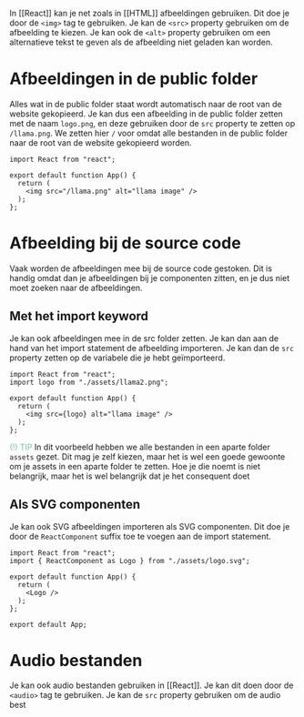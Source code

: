 In [[React]] kan je net zoals in [[HTML]] afbeeldingen gebruiken. Dit doe je door de `<img>` tag te gebruiken. Je kan de `<src>` property gebruiken om de afbeelding te kiezen. Je kan ook de `<alt>` property gebruiken om een alternatieve tekst te geven als de afbeelding niet geladen kan worden.

# Afbeeldingen in de public folder
Alles wat in de public folder staat wordt automatisch naar de root van de website gekopieerd. Je kan dus een afbeelding in de public folder zetten met de naam `logo.png`, en deze gebruiken door de `src` property te zetten op `/llama.png`. We zetten hier `/` voor omdat alle bestanden in de public folder naar de root van de website gekopieerd worden.
```tsx
import React from "react";

export default function App() {
  return (
    <img src="/llama.png" alt="llama image" />
  );
};
```

# Afbeelding bij de source code
Vaak worden de afbeeldingen mee bij de source code gestoken. Dit is handig omdat dan je afbeeldingen bij je componenten zitten, en je dus niet moet zoeken naar de afbeeldingen.

## Met het import keyword
Je kan ook afbeeldingen mee in de src folder zetten. Je kan dan aan de hand van het import statement de afbeelding importeren. Je kan dan de `src` property zetten op de variabele die je hebt geïmporteerd.
```tsx
import React from "react";
import logo from "./assets/llama2.png";

export default function App() {
  return (
    <img src={logo} alt="llama image" />
  );
};
```

<span style="color:#78c0a8;">(!) TIP</span>
In dit voorbeeld hebben we alle bestanden in een aparte folder `assets` gezet. Dit mag je zelf kiezen, maar het is wel een goede gewoonte om je assets in een aparte folder te zetten. Hoe je die noemt is niet belangrijk, maar het is wel belangrijk dat je het consequent doet

## Als SVG componenten
Je kan ook SVG afbeeldingen importeren als SVG componenten. Dit doe je door de `ReactComponent` suffix toe te voegen aan de import statement.
```tsx
import React from "react";
import { ReactComponent as Logo } from "./assets/logo.svg";

export default function App() {
  return (
    <Logo />
  );
};

export default App;
```

# Audio bestanden
Je kan ook audio bestanden gebruiken in [[React]]. Je kan dit doen door de `<audio>` tag te gebruiken. Je kan de `src` property gebruiken om de audio best
